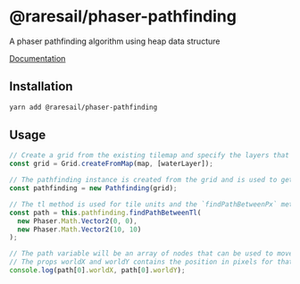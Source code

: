 # @raresail/phaser-pathfinding

A phaser pathfinding algorithm using heap data structure

[Documentation](https://raresail.github.io/phaser-pathfinding/)

## Installation

```bash
yarn add @raresail/phaser-pathfinding
```

## Usage

```ts
// Create a grid from the existing tilemap and specify the layers that are obstacles, in the current case the water layer is not walkable
const grid = Grid.createFromMap(map, [waterLayer]);

// The pathfinding instance is created from the grid and is used to get the path between 2 vectors on the map
const pathfinding = new Pathfinding(grid);

// The tl method is used for tile units and the `findPathBetweenPx` method is used to find the path based on pixels
const path = this.pathfinding.findPathBetweenTl(
  new Phaser.Math.Vector2(0, 0),
  new Phaser.Math.Vector2(10, 10)
);

// The path variable will be an array of nodes that can be used to move the "enemy" let's say towards the target
// The props worldX and worldY contains the position in pixels for that specific node
console.log(path[0].worldX, path[0].worldY);
```
